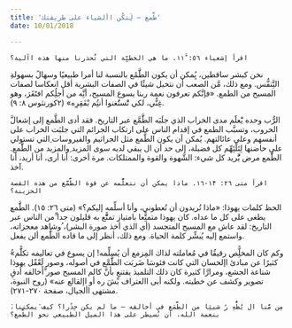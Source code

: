 ```yaml
---
title: 'طََّمع – لَِتكُن األشياء على طريقتك'
date: 10/01/2018

---
```


`اقرأ إشعياء ٥٦: ١١َّ. ما هي الخطيِّة التي تُحذرنا منها هذه اآلية؟`

ِنحن كبشر ساقطين، يُِمكن أن يكون الطََّمًع بالنسبة لنا أمرا طبيعيًا وسهالً بسهولة التَِّنفُّس. ومع ذلك، مَّن الصعب أن نتخيل شيئًا في الصفات البشرية أقل انعكاسا لصفات المسيح من الطمع. «فإنَّكم تعرفون نعمة ربنا يسوع المسيح، أنَِّه من أجلُِكم افتََقَرَ، وهو غِنٌّي، لكي تَْستَُغنوا أنتُِم بْفَقِرِه» (۲كورنثوس ۸: ٩).

َّالرُّب وحده يَْعلََم مدى الخراب الذي جلَبَه الطََّمَّع عبر التاريخ. فقد أدى الطَّمع إلى إشعال الحروب، وتسبَّب الطمع في إقدام الناس على ارتكاب الجرائم التي جلبَت الخراب على أنفسهم وعلى عائالتهم. يُمكن أن يكون الطَّمع مثل الجراثيم والفيروسات ِالتي تستولي على حاضنها لِتَلْتَِهِّم كل فضيلة، إلى حد أن ال يبقي لديه سوى المزيد ِوالمزيد من الطََّمع. الطََّمع مرض يَُّريد كل شيء: الشَّهوة والقوة والممتلكات. مرة أخرى: أنا أرى، أنا أريد، أنا آخذ.

`اقرأ متى ۲٦: ١۴-١٦. ماذا يمكن أن نتعلََّّمه عن قوة الطََّمَّع من هذه القصة الحزينة؟`

ِالحظ كلمات يهوذا: «ماذا تُريدون أن تُعطوني، وأنا أسلِّمه إليكم؟» (متى ۲٦: ١٥). الطََّمع يطغى على كل ما عداه. كان يهوذا متمتًِّعا بامتياز تمتًَّّع به قليلون جدا ِّمن الناس عبر التاريخ: لقد عاش مع المسيح المتجسد (أي الذي أخذ صورة البشر)، ُوشاهد معجزاته، واستمع إليه يُبشِّر كلمة الحياة. ومع ذلك، أنظر إلى ما قاده الطََّمع ألن يفعل.

ُ«وكم كان المخلًِّص رقيقُا في مُعاملته لذاك المِزمع أن يُسلِّمه! إن يسوع في تعاليمه تكلًَّم كثيرًا عن مبادئ اإلحسان التي كانت فئوسَا ضَربَت الطََّمَّع في أصوله، وصور لَِعْقًل يهوذا شناعة الجشع، ومرارَّا كثيرة كان ذلك التلميذ يقتنع بأنَّ كالم المسيح صور َّأخالقه أدقِ تصوير وكشف عن خطيته. ولكنه أبى االعتراف بِّشَ ره أو اإلقالع عنه» (روح النبوة، مشتهى األجيال، صفحة ۲٧۰-۲٧١).

`َمِن مَّنا ال يُظُْهِ رً شيئِا من الطََّمَع في أخالقه — ما لم يكن حِذًرا؟ كيف َيمكننا، بنعمة الله، أن نُسيطر على هذا الميل الطبيعي نحو الطََّمع؟`